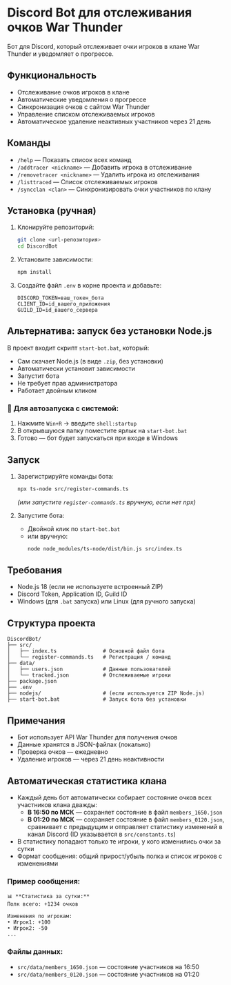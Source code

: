 # Discord Bot для отслеживания очков War Thunder

Бот для Discord, который отслеживает очки игроков в клане War Thunder и уведомляет о прогрессе.

## Функциональность

- Отслеживание очков игроков в клане
- Автоматические уведомления о прогрессе
- Синхронизация очков с сайтом War Thunder
- Управление списком отслеживаемых игроков
- Автоматическое удаление неактивных участников через 21 день

## Команды

- `/help` — Показать список всех команд
- `/addtracer <nickname>` — Добавить игрока в отслеживание
- `/removetracer <nickname>` — Удалить игрока из отслеживания
- `/listtraced` — Список отслеживаемых игроков
- `/syncclan <clan>` — Синхронизировать очки участников по клану

## Установка (ручная)

1. Клонируйте репозиторий:

   ```bash
   git clone <url-репозитория>
   cd DiscordBot
   ```

2. Установите зависимости:

   ```bash
   npm install
   ```

3. Создайте файл `.env` в корне проекта и добавьте:
   ```env
   DISCORD_TOKEN=ваш_токен_бота
   CLIENT_ID=id_вашего_приложения
   GUILD_ID=id_вашего_сервера
   ```

## Альтернатива: запуск без установки Node.js

В проект входит скрипт `start-bot.bat`, который:

- Сам скачает Node.js (в виде `.zip`, без установки)
- Автоматически установит зависимости
- Запустит бота
- Не требует прав администратора
- Работает двойным кликом

### 🔄 Для автозапуска с системой:

1. Нажмите `Win+R` → введите `shell:startup`
2. В открывшуюся папку поместите ярлык на `start-bot.bat`
3. Готово — бот будет запускаться при входе в Windows

## Запуск

1. Зарегистрируйте команды бота:

   ```bash
   npx ts-node src/register-commands.ts
   ```

   _(или запустите `register-commands.ts` вручную, если нет npx)_

2. Запустите бота:
   - Двойной клик по `start-bot.bat`
   - или вручную:
     ```bash
     node node_modules/ts-node/dist/bin.js src/index.ts
     ```

## Требования

- Node.js 18 (если не используете встроенный ZIP)
- Discord Token, Application ID, Guild ID
- Windows (для `.bat` запуска) или Linux (для ручного запуска)

## Структура проекта

```
DiscordBot/
├── src/
│   ├── index.ts               # Основной файл бота
│   └── register-commands.ts   # Регистрация / команд
├── data/
│   ├── users.json             # Данные пользователей
│   └── tracked.json           # Отслеживаемые игроки
├── package.json
├── .env
├── nodejs/                    # (если используется ZIP Node.js)
├── start-bot.bat              # Запуск бота без установки
```

## Примечания

- Бот использует API War Thunder для получения очков
- Данные хранятся в JSON-файлах (локально)
- Проверка очков — ежедневно
- Удаление игроков — через 21 день неактивности

## Автоматическая статистика клана

- Каждый день бот автоматически собирает состояние очков всех участников клана дважды:
  - **В 16:50 по МСК** — сохраняет состояние в файл `members_1650.json`
  - **В 01:20 по МСК** — сохраняет состояние в файл `members_0120.json`, сравнивает с предыдущим и отправляет статистику изменений в канал Discord (ID указывается в `src/constants.ts`)
- В статистику попадают только те игроки, у кого изменились очки за сутки
- Формат сообщения: общий прирост/убыль полка и список игроков с изменениями

### Пример сообщения:

```
📊 **Статистика за сутки:**
Полк всего: +1234 очков

Изменения по игрокам:
• Игрок1: +100
• Игрок2: -50
...
```

### Файлы данных:

- `src/data/members_1650.json` — состояние участников на 16:50
- `src/data/members_0120.json` — состояние участников на 01:20
